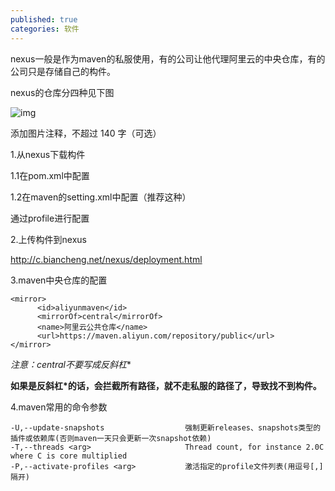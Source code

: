 ```yaml
---
published: true
categories: 软件
---
```

nexus一般是作为maven的私服使用，有的公司让他代理阿里云的中央仓库，有的公司只是存储自己的构件。

nexus的仓库分四种见下图

![img](https://pic1.zhimg.com/80/v2-3da388bf5bd7cb2f2a85044b1da0b732_720w.png?source=d16d100b)





添加图片注释，不超过 140 字（可选）

1.从nexus下载构件

1.1在pom.xml中配置

1.2在maven的setting.xml中配置（推荐这种）

通过profile进行配置

2.上传构件到nexus

http://c.biancheng.net/nexus/deployment.html

3.maven中央仓库的配置

```
<mirror>
      <id>aliyunmaven</id>
      <mirrorOf>central</mirrorOf>
      <name>阿里云公共仓库</name>
      <url>https://maven.aliyun.com/repository/public</url>
</mirror>
```

**注意：<mirrorOf>central</mirrorOf>不要写成<mirrorOf>反斜杠*</mirrorOf>**

**如果是反斜杠*的话，会拦截所有路径，就不走私服的路径了，导致找不到构件。**

4.maven常用的命令参数

```
-U,--update-snapshots                  强制更新releases、snapshots类型的插件或依赖库(否则maven一天只会更新一次snapshot依赖)
-T,--threads <arg>                     Thread count, for instance 2.0C where C is core multiplied
-P,--activate-profiles <arg>           激活指定的profile文件列表(用逗号[,]隔开)
```